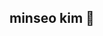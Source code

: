 ## minseo kim 👋

<!--
**rlaalstj902/rlaalstj902** is a ✨ _special_ ✨ repository because its `README.md` (this file) appears on your GitHub profile.

Here are some ideas to get you started:

- 🔭 I'm **Minseo Kim**, studying **Big Data** at **Korea Polytechnic Gangseo Campus**.  
I'm passionate about **web development, front-end development, and data processing & analysis**.
- 🌱 I’m currently learning ...
- 👯 I’m looking to collaborate on ...
- 🤔 I’m looking for help with ...
- 💬 Ask me about ...
- 📫 How to reach me: ...
- 😄 Pronouns: ...
- ⚡ Fun fact: ...
-->

